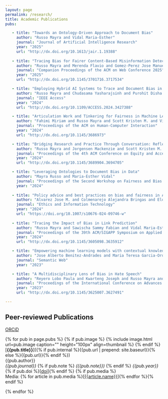 ```yaml
---
layout: page
permalink: /research/
title: Academic Publications
pubs:

   - title: "Towards an Ontology-Driven Approach to Document Bias"
     author: "Russo Mayra and Vidal Maria-Esther" 
     journal: "Journal of Artificial Intelligence Research"
     year: "2025" 
     url: "http://dx.doi.org/10.1613/jair.1.19388"
     
   - title: "Tracing Bias for Fairer Content-Based Misinformation Detection" 
     author: "Russo Mayra and Merenda Flavio and Gomez-Perez Jose Manuel and Vidal Maria-Esther"
     journal: "Companion Proceedings of the ACM on Web Conference 2025"
     year: "2025"
     url: "http://dx.doi.org/10.1145/3701716.3717534" 

   - title: "Employing Hybrid AI Systems to Trace and Document Bias in ML Pipelines"
     author: "Russo Mayra and Chudasama Yasharajsinh and Purohit Disha and Sawischa Sammy and Vidal Maria-Esther"
     journal: "IEEE Access" 
     year: "2024"
     url: "http://dx.doi.org/10.1109/ACCESS.2024.3427388" 

   - title: "Articulation Work and Tinkering for Fairness in Machine Learning"
     author: "Fahimi Miriam and Russo Mayra and Scott Kristen M. and Vidal Maria-Esther and Berendt Bettina and Kinder-Kurlanda Katharina" 
     journal: "Proceedings of the ACM on Human-Computer Interaction" 
     year: "2024" 
     url: "http://dx.doi.org/10.1145/3686973"

   - title: "Bridging Research and Practice Through Conversation: Reflecting on Our Experience"
     author: "Russo Mayra and Jorgensen Mackenzie and Scott Kristen M. and Xu Wendy and Nguyen Di H. and Finocchiaro Jessie and Olckers Matthew"
     journal: "Proceedings of the 4th ACM Conference on Equity and Access in Algorithms Mechanisms and Optimization" 
     year: "2024"
     url: "http://dx.doi.org/10.1145/3689904.3694705"

   - title: "Leveraging Ontologies to Document Bias in Data"
     author: "Mayra Russo and Maria-Esther Vidal"
     journal: "Proceedings of the Second Workshop on Fairness and Bias in AI"
     year: "2024"
    
   - title: "Policy advice and best practices on bias and fairness in AI"
     author: "Alvarez Jose M. and Colmenarejo Alejandra Bringas and Elobaid Alaa and Fabbrizzi Simone and Fahimi Miriam and  Ferrara Antonio and Ghodsi Siamak and Mougan Carlos and Papageorgiou Ioanna and Reyero Paula and Russo Mayra and Scott Kristen M. and State Laura and Zhao Xuan and Ruggieri Salvatore"
     journal: "Ethics and Information Technology"
     year: "2024"
     url: "https://doi.org/10.1007/s10676-024-09746-w"
     
   - title: "Tracing the Impact of Bias in Link Prediction" 
     author: "Russo Mayra and Sawischa Sammy Fabian and Vidal Maria-Esther"
     journal: "Proceedings of the 39th ACM/SIGAPP Symposium on Applied Computing"
     year: "2024"
     url: "http://dx.doi.org/10.1145/3605098.3635912" 

   - title: "Empowering machine learning models with contextual knowledge for enhancing the detection of eating disorders in social media posts"
     author: "Jose Alberto Benitez-Andrades and Maria Teresa Garcia-Ordas and Mayra Russo and Ahmad Sakor and Luis Daniel Fernandes Rotger and Maria Esther Vidal"
     journal: "Semantic Web"
     year: "2023"

   - title: "A Multidisciplinary Lens of Bias in Hate Speech" 
     author: "Reyero Lobo Paula and Kwarteng Joseph and Russo Mayra and Fahimi Miriam and Scott Kristen and Ferrara Antonio and Sen Indira and Fernandez Miriam"
     journal: "Proceedings of the International Conference on Advances in Social Networks Analysis and Mining" 
     year: "2023"
     url: "http://dx.doi.org/10.1145/3625007.3627491"      

---
```


## Peer-reviewed Publications

[ORCiD](https://orcid.org/0000-0001-7080-6331)

<!-- {% assign thumbnail="left" %} -->

{% for pub in page.pubs %}
{% if pub.image %}
{% include image.html url=pub.image caption="" height="100px" align=thumbnail %}
{% endif %}
[**{{pub.title}}**]({% if pub.internal %}{{pub.url | prepend: site.baseurl}}{% else %}{{pub.url}}{% endif %})<br />
{{pub.author}}<br />
*{{pub.journal}}*
{% if pub.note %} *({{pub.note}})*
{% endif %} *{{pub.year}}* {% if pub.doi %}[[doi]({{pub.doi}})]{% endif %}
{% if pub.media %}<br />Media: {% for article in pub.media %}[[{{article.name}}]({{article.url}})]{% endfor %}{% endif %}

{% endfor %}
